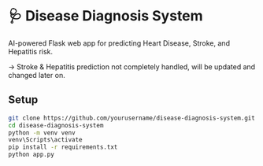 # 🩺 Disease Diagnosis System

AI-powered Flask web app for predicting Heart Disease, Stroke, and Hepatitis risk.

-> Stroke & Hepatitis prediction not completely handled, will be updated and changed later on.

## Setup

```bash
git clone https://github.com/yourusername/disease-diagnosis-system.git
cd disease-diagnosis-system
python -m venv venv
venv\Scripts\activate
pip install -r requirements.txt
python app.py
```
